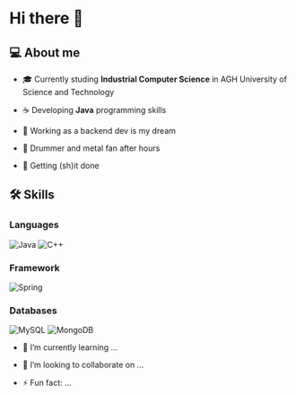 # Hi there 👋

## 💻 About me
- 🎓 Currently studing **Industrial Computer Science** in AGH University of Science and Technology

- ☕ Developing **Java** programming skills

- 🔭 Working as a backend dev is my dream

- 🥁 Drummer and metal fan after hours

- 🔨 Getting (sh)it done

## 🛠️ Skills

### Languages
![Java](https://img.shields.io/badge/java-%23ED8B00.svg?style=for-the-badge&logo=java&logoColor=white)
![C++](https://img.shields.io/badge/c++-%2300599C.svg?style=for-the-badge&logo=c%2B%2B&logoColor=white)

### Framework
![Spring](https://img.shields.io/badge/spring-%236DB33F.svg?style=for-the-badge&logo=spring&logoColor=white)

### Databases
![MySQL](https://img.shields.io/badge/mysql-%2300f.svg?style=for-the-badge&logo=mysql&logoColor=white)
![MongoDB](https://img.shields.io/badge/MongoDB-%234ea94b.svg?style=for-the-badge&logo=mongodb&logoColor=white)


- 🌱 I’m currently learning ...
- 👯 I’m looking to collaborate on ...


- ⚡ Fun fact: ...

